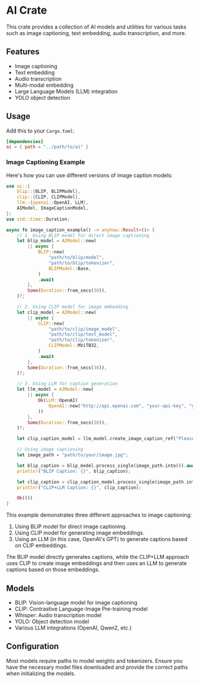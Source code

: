 # AI Crate

This crate provides a collection of AI models and utilities for various tasks such as image captioning, text embedding, audio transcription, and more.

## Features

- Image captioning
- Text embedding
- Audio transcription
- Multi-modal embedding
- Large Language Models (LLM) integration
- YOLO object detection

## Usage

Add this to your `Cargo.toml`:

```toml
[dependencies]
ai = { path = "../path/to/ai" }
```

### Image Captioning Example

Here's how you can use different versions of image caption models:

```rust
use ai::{
    blip::{BLIP, BLIPModel},
    clip::{CLIP, CLIPModel},
    llm::{openai::OpenAI, LLM},
    AIModel, ImageCaptionModel,
};
use std::time::Duration;

async fn image_caption_example() -> anyhow::Result<()> {
    // 1. Using BLIP model for direct image captioning
    let blip_model = AIModel::new(
        || async {
            BLIP::new(
                "path/to/blip/model",
                "path/to/blip/tokenizer",
                BLIPModel::Base,
            )
            .await
        },
        Some(Duration::from_secs(30)),
    )?;

    // 2. Using CLIP model for image embedding
    let clip_model = AIModel::new(
        || async {
            CLIP::new(
                "path/to/clip/image_model",
                "path/to/clip/text_model",
                "path/to/clip/tokenizer",
                CLIPModel::MViTB32,
            )
            .await
        },
        Some(Duration::from_secs(30)),
    )?;

    // 3. Using LLM for caption generation
    let llm_model = AIModel::new(
        || async {
            Ok(LLM::OpenAI(
                OpenAI::new("http://api.openai.com", "your-api-key", "gpt-3.5-turbo").expect("OpenAI client"),
            ))
        },
        Some(Duration::from_secs(30)),
    )?;

    let clip_caption_model = llm_model.create_image_caption_ref("Please describe the image.");

    // Using image captioning
    let image_path = "path/to/your/image.jpg";

    let blip_caption = blip_model.process_single(image_path.into()).await?;
    println!("BLIP Caption: {}", blip_caption);

    let clip_caption = clip_caption_model.process_single(image_path.into()).await?;
    println!("CLIP+LLM Caption: {}", clip_caption);

    Ok(())
}
```

This example demonstrates three different approaches to image captioning:
1. Using BLIP model for direct image captioning.
2. Using CLIP model for generating image embeddings.
3. Using an LLM (in this case, OpenAI's GPT) to generate captions based on CLIP embeddings.

The BLIP model directly generates captions, while the CLIP+LLM approach uses CLIP to create image embeddings and then uses an LLM to generate captions based on those embeddings.

## Models

- BLIP: Vision-language model for image captioning
- CLIP: Contrastive Language-Image Pre-training model
- Whisper: Audio transcription model
- YOLO: Object detection model
- Various LLM integrations (OpenAI, Qwen2, etc.)

## Configuration

Most models require paths to model weights and tokenizers. Ensure you have the necessary model files downloaded and provide the correct paths when initializing the models.
